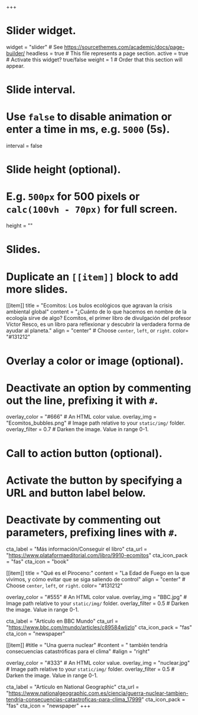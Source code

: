 +++
# Slider widget.
widget = "slider"  # See https://sourcethemes.com/academic/docs/page-builder/
headless = true  # This file represents a page section.
active = true  # Activate this widget? true/false
weight = 1  # Order that this section will appear.

# Slide interval.
# Use `false` to disable animation or enter a time in ms, e.g. `5000` (5s).
interval = false

# Slide height (optional).
# E.g. `500px` for 500 pixels or `calc(100vh - 70px)` for full screen.
height = ""

# Slides.
# Duplicate an `[[item]]` block to add more slides.
[[item]]
  title = "Ecomitos: Los bulos ecológicos que agravan la crisis ambiental global"
  content = "¿Cuánto de lo que hacemos en nombre de la ecología sirve de algo? Ecomitos, el primer libro de divulgación del profesor Víctor Resco, es un libro para reflexionar y descubrir la verdadera forma de ayudar al planeta."
  align = "center"  # Choose `center`, `left`, or `right`.
  color= "#131212"

  # Overlay a color or image (optional).
  #   Deactivate an option by commenting out the line, prefixing it with `#`.
  overlay_color = "#666"  # An HTML color value.
  overlay_img = "Ecomitos_bubbles.png"  # Image path relative to your `static/img/` folder.
  overlay_filter = 0.7  # Darken the image. Value in range 0-1.

  # Call to action button (optional).
  #   Activate the button by specifying a URL and button label below.
  #   Deactivate by commenting out parameters, prefixing lines with `#`.
  cta_label = "Más información/Conseguir el libro"
  cta_url = "https://www.plataformaeditorial.com/libro/9910-ecomitos"
  cta_icon_pack = "fas"
  cta_icon = "book"

[[item]]
  title = "Qué es el Piroceno:"
  content = "La Edad de Fuego en la que vivimos, y cómo evitar que se siga saliendo de control"
  align = "center"  # Choose `center`, `left`, or `right`.
  color= "#131212"

  overlay_color = "#555"  # An HTML color value.
  overlay_img = "BBC.jpg"  # Image path relative to your `static/img/` folder.
  overlay_filter = 0.5  # Darken the image. Value in range 0-1.
  
  cta_label = "Artículo en BBC Mundo"
  cta_url = "https://www.bbc.com/mundo/articles/c89584wljzlo"
  cta_icon_pack = "fas"
  cta_icon = "newspaper"

[[item]]
  #title = "Una guerra nuclear"
  #content = " también tendría consecuencias catastróficas para el clima"
  #align = "right"

  overlay_color = "#333"  # An HTML color value.
  overlay_img = "nuclear.jpg"  # Image path relative to your `static/img/` folder.
  overlay_filter = 0.5  # Darken the image. Value in range 0-1.
  
  cta_label = "Artículo en National Geographic"
  cta_url = "https://www.nationalgeographic.com.es/ciencia/guerra-nuclear-tambien-tendria-consecuencias-catastroficas-para-clima_17999"
  cta_icon_pack = "fas"
  cta_icon = "newspaper"
+++
